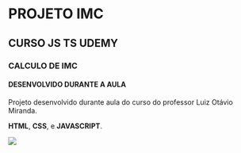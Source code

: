# PROJETO IMC 

## CURSO JS TS UDEMY

### CALCULO DE IMC 

#### DESENVOLVIDO DURANTE A AULA

Projeto desenvolvido durante aula do curso do professor Luiz Otávio Miranda. 

**HTML**, **CSS**, e **JAVASCRIPT**.

![](/imc.png)
